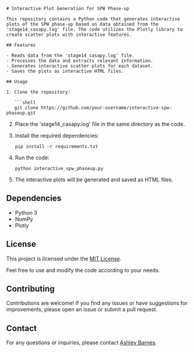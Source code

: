 ```
# Interactive Plot Generation for SPW Phase-up

This repository contains a Python code that generates interactive plots of the SPW phase-up based on data obtained from the 'stage14_casapy.log' file. The code utilizes the Plotly library to create scatter plots with interactive features.

## Features

- Reads data from the 'stage14_casapy.log' file.
- Processes the data and extracts relevant information.
- Generates interactive scatter plots for each dataset.
- Saves the plots as interactive HTML files.

## Usage

1. Clone the repository:

   ```shell
   git clone https://github.com/your-username/interactive-spw-phaseup.git
   ```

2. Place the 'stage14_casapy.log' file in the same directory as the code.

3. Install the required dependencies:

   ```shell
   pip install -r requirements.txt
   ```

4. Run the code:

   ```shell
   python interactive_spw_phaseup.py
   ```

5. The interactive plots will be generated and saved as HTML files.

## Dependencies

- Python 3
- NumPy
- Plotly

## License

This project is licensed under the [MIT License](LICENSE).

Feel free to use and modify the code according to your needs.

## Contributing

Contributions are welcome! If you find any issues or have suggestions for improvements, please open an issue or submit a pull request.

## Contact

For any questions or inquiries, please contact [Ashley Barnes](https://github.com/ashbarn).

```
